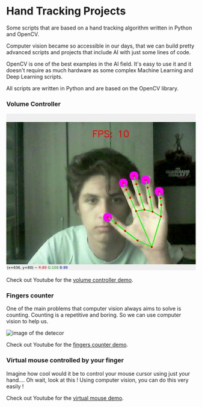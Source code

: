 # Hand Tracking Projects
Some scripts that are based on a hand tracking algorithm written in Python and OpenCV.

Computer vision became so accessible in our days, that we can build pretty advanced scripts and projects that include AI with just some lines of code.

OpenCV is one of the best examples in the AI field. It's easy to use it and it doesn't require as much hardware as some complex Machine Learning and Deep Learning scripts. 

All scripts are written in Python and are based on the OpenCV library.

### Volume Controller
![image of the detector](photos/image1.png)

Check out Youtube for the [volume controller demo](https://youtu.be/eA_BkTWLtB0).


### Fingers counter
One of the main problems that computer vision always aims to solve is counting. Counting is a repetitive and boring. So we can use computer vision to help us.



![image of the detecor]()

Check out Youtube for the [fingers counter demo](https://youtu.be/eA_BkTWLtB0).

### Virtual mouse controlled by your finger
Imagine how cool would it be to control your mouse cursor using just your hand....
Oh wait, look at this ! Using computer vision, you can do this very easily ! 

Check out Youtube for the [virtual mouse demo](https://youtu.be/eA_BkTWLtB0).


 